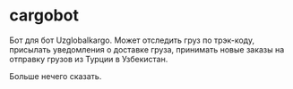 # cargobot

Бот для  бот Uzglobalkargo. Может отследить груз по трэк-коду, присылать уведомления о доставке груза, принимать новые заказы на отправку грузов из Турции в Узбекистан.

Больше нечего сказать.
